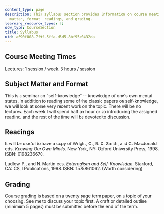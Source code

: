 ```yaml
---
content_type: page
description: This syllabus section provides information on course meeting times, subject
  matter, format, readings, and grading.
learning_resource_types: []
ocw_type: CourseSection
title: Syllabus
uid: a690f008-7f9f-5ffa-d5d5-8bf95e0432da
---
```


Course Meeting Times
--------------------

Lectures: 1 session / week, 3 hours / session

Subject Matter and Format
-------------------------

This is a seminar on "self-knowledge" -- knowledge of one's own mental states. In addition to reading some of the classic papers on self-knowledge, we will look at some very recent work on the topic. There will be no lectures. Each week I will spend half an hour or so introducing the assigned reading, and the rest of the time will be devoted to discussion.

Readings
--------

It will be useful to have a copy of Wright, C., B. C. Smith, and C. Macdonald eds. _Knowing Our Own Minds_. New York, NY: Oxford University Press, 1998. ISBN: 0198236670.

Ludlow, P., and N. Martin eds. _Externalism and Self-Knowledge_. Stanford, CA: CSLI Publications, 1998. ISBN: 1575861062. (Worth considering).

Grading
-------

Course grading is based on a twenty page term paper, on a topic of your choosing. See me to discuss your topic first. A draft or detailed outline (minimum 5 pages) must be submitted before the end of the term.